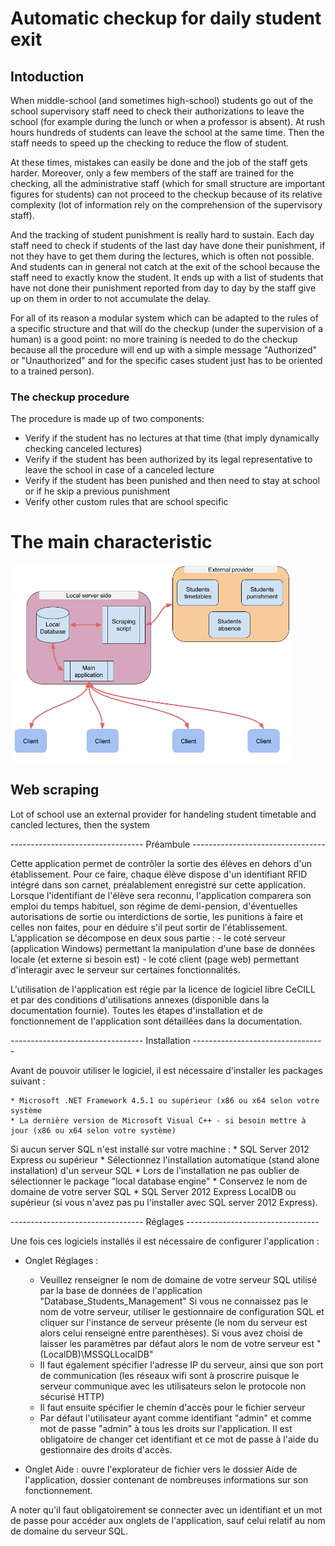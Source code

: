 # Automatic checkup for daily student exit

## Intoduction

When middle-school (and sometimes high-school) students go out of the school supervisory staff need to check their authorizations to leave the school (for example during the lunch or when a professor is absent). At rush hours hundreds of students can leave the school at the same time. Then the staff needs to speed up the checking to reduce the flow of student. 

At these times, mistakes can easily be done and the job of the staff gets harder. Moreover, only a few members of the staff are trained for the checking, all the administrative staff (which for small structure are important figures for students) can not proceed to the checkup because of its relative complexity (lot of information rely on the comprehension of the supervisory staff).

And the tracking of student punishment is really hard to sustain. Each day staff need to check if students of the last day have done their punishment, if not they have to get them during the lectures, which is often not possible. And students can in general not catch at the exit of the school because the staff need to exactly know the student. It ends up with a list of students that have not done their punishment reported from day to day by the staff give up on them in order to not accumulate the delay.

For all of its reason a modular system which can be adapted to the rules of a specific structure and that will do the checkup (under the supervision of a human) is a good point: no more training is needed to do the checkup because all the procedure will end up with a simple message "Authorized" or "Unauthorized" and for the specific cases student just has to be oriented to a trained person).

### The checkup procedure

The procedure is made up of two components: 

- Verify if the student has no lectures at that time (that imply dynamically checking canceled lectures)
- Verify if the student has been authorized by its legal representative to leave the school in case of a canceled lecture
- Verify if the student has been punished and then need to stay at school or if he skip a previous punishment
- Verify other custom rules that are school specific

# The main characteristic

<img src="/assets/system_design.png?" alt="Overview of the system design" width="450"/>

## Web scraping

Lot of school use an external provider for handeling student timetable and cancled lectures, then the system 







--------------------------------- Préambule ---------------------------------

Cette application permet de contrôler la sortie des élèves en dehors d'un établissement. Pour ce faire, chaque élève dispose d'un identifiant RFID intégré dans son carnet, préalablement enregistré  sur cette application. Lorsque l'identifiant de l'élève sera reconnu, l'application comparera son emploi du temps habituel, son régime de demi-pension, d'éventuelles autorisations de sortie ou interdictions de sortie, les punitions à faire et celles non faites, pour en déduire s'il peut sortir de l'établissement. 
L'application se décompose en deux sous partie :
	- le coté serveur (application Windows) permettant la manipulation d'une base de données locale (et externe si besoin est)
	- le coté client (page web) permettant d'interagir avec le serveur sur certaines fonctionnalités.

L'utilisation de l'application est régie par la licence de logiciel libre CeCILL et par des conditions d'utilisations annexes (disponible dans la documentation fournie).
Toutes les étapes d'installation et de fonctionnement de l'application sont détaillées dans la documentation.


--------------------------------- Installation ---------------------------------

Avant de pouvoir utiliser le logiciel, il est nécessaire d'installer les packages suivant :

	* Microsoft .NET Framework 4.5.1 ou supérieur (x86 ou x64 selon votre système
	* La dernière version de Microsoft Visual C++ - si besoin mettre à jour (x86 ou x64 selon votre système)
Si aucun server SQL n'est installé sur votre machine :
	* SQL Server 2012 Express ou supérieur
		* Sélectionnez l'installation automatique (stand alone installation) d'un serveur SQL
		* Lors de l'installation ne pas oublier de sélectionner le package "local database engine"
		* Conservez le nom de domaine de votre server SQL
	* SQL Server 2012 Express LocalDB ou supérieur (si vous n'avez pas pu l'installer avec SQL server 2012 Express).


--------------------------------- Réglages ---------------------------------

Une fois ces logiciels installés il est nécessaire de configurer l'application :

- Onglet Réglages :
	* Veuillez renseigner le nom de domaine de votre serveur SQL utilisé par la base de données de l'application "Database_Students_Management"
Si vous ne connaissez pas le nom de votre serveur, utiliser le gestionnaire de configuration SQL et cliquer sur l'instance de serveur présente (le nom du serveur est alors celui renseigné entre parenthèses). Si vous avez choisi de laisser les paramètres par défaut alors le nom de votre serveur est "(LocalDB)\MSSQLLocalDB" 
	* Il faut également spécifier l'adresse IP du serveur, ainsi que son port de communication (les réseaux wifi sont à proscrire puisque le serveur communique avec les utilisateurs selon le protocole non sécurisé HTTP)
	* Il faut ensuite spécifier le chemin d'accès pour le fichier serveur
	* Par défaut l'utilisateur ayant comme identifiant "admin" et comme mot de passe "admin" à tous les droits sur l'application. Il est obligatoire de changer cet identifiant et ce mot de passe à l'aide du gestionnaire des droits d'accès.


- Onglet Aide : ouvre l'explorateur de fichier vers le dossier Aide de l'application, dossier contenant de nombreuses informations sur son fonctionnement.
	
	
A noter qu'il faut obligatoirement se connecter avec un identifiant et un mot de passe pour accéder aux onglets de l'application, sauf celui relatif au nom de domaine du serveur SQL.
